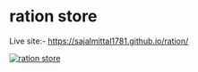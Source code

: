 # ration store

Live site:- https://sajalmittal1781.github.io/ration/

[![ration store](https://img.youtube.com/vi/jdZzsp_M3OM/0.jpg)](https://www.youtube.com/watch?v=jdZzsp_M3OM)
